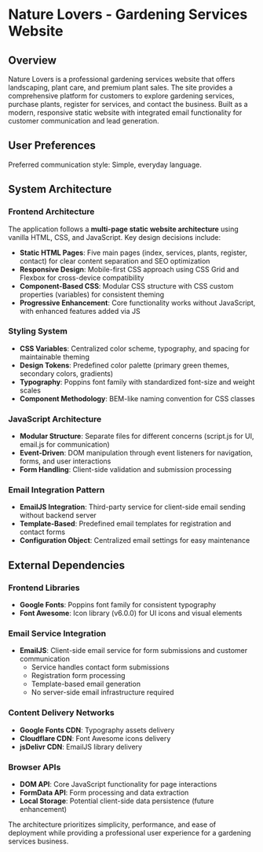 # Nature Lovers - Gardening Services Website

## Overview

Nature Lovers is a professional gardening services website that offers landscaping, plant care, and premium plant sales. The site provides a comprehensive platform for customers to explore gardening services, purchase plants, register for services, and contact the business. Built as a modern, responsive static website with integrated email functionality for customer communication and lead generation.

## User Preferences

Preferred communication style: Simple, everyday language.

## System Architecture

### Frontend Architecture
The application follows a **multi-page static website architecture** using vanilla HTML, CSS, and JavaScript. Key design decisions include:

- **Static HTML Pages**: Five main pages (index, services, plants, register, contact) for clear content separation and SEO optimization
- **Responsive Design**: Mobile-first CSS approach using CSS Grid and Flexbox for cross-device compatibility
- **Component-Based CSS**: Modular CSS structure with CSS custom properties (variables) for consistent theming
- **Progressive Enhancement**: Core functionality works without JavaScript, with enhanced features added via JS

### Styling System
- **CSS Variables**: Centralized color scheme, typography, and spacing for maintainable theming
- **Design Tokens**: Predefined color palette (primary green themes, secondary colors, gradients)
- **Typography**: Poppins font family with standardized font-size and weight scales
- **Component Methodology**: BEM-like naming convention for CSS classes

### JavaScript Architecture
- **Modular Structure**: Separate files for different concerns (script.js for UI, email.js for communication)
- **Event-Driven**: DOM manipulation through event listeners for navigation, forms, and user interactions
- **Form Handling**: Client-side validation and submission processing

### Email Integration Pattern
- **EmailJS Integration**: Third-party service for client-side email sending without backend server
- **Template-Based**: Predefined email templates for registration and contact forms
- **Configuration Object**: Centralized email settings for easy maintenance

## External Dependencies

### Frontend Libraries
- **Google Fonts**: Poppins font family for consistent typography
- **Font Awesome**: Icon library (v6.0.0) for UI icons and visual elements

### Email Service Integration
- **EmailJS**: Client-side email service for form submissions and customer communication
  - Service handles contact form submissions
  - Registration form processing
  - Template-based email generation
  - No server-side email infrastructure required

### Content Delivery Networks
- **Google Fonts CDN**: Typography assets delivery
- **Cloudflare CDN**: Font Awesome icons delivery
- **jsDelivr CDN**: EmailJS library delivery

### Browser APIs
- **DOM API**: Core JavaScript functionality for page interactions
- **FormData API**: Form processing and data extraction
- **Local Storage**: Potential client-side data persistence (future enhancement)

The architecture prioritizes simplicity, performance, and ease of deployment while providing a professional user experience for a gardening services business.